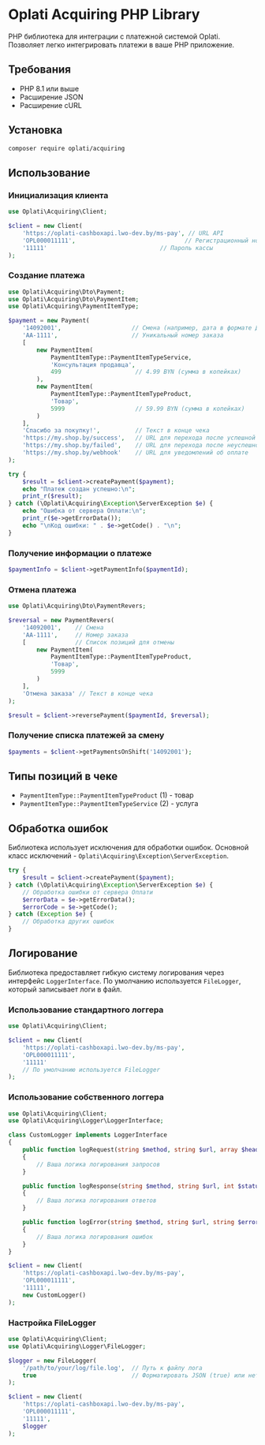 # Oplati Acquiring PHP Library

PHP библиотека для интеграции с платежной системой Oplati. Позволяет легко интегрировать платежи в ваше PHP приложение.

## Требования

- PHP 8.1 или выше
- Расширение JSON
- Расширение cURL

## Установка

```bash
composer require oplati/acquiring
```

## Использование

### Инициализация клиента

```php
use Oplati\Acquiring\Client;

$client = new Client(
    'https://oplati-cashboxapi.lwo-dev.by/ms-pay', // URL API
    'OPL000011111',                               // Регистрационный номер кассы
    '11111'                                // Пароль кассы
);
```

### Создание платежа

```php
use Oplati\Acquiring\Dto\Payment;
use Oplati\Acquiring\Dto\PaymentItem;
use Oplati\Acquiring\PaymentItemType;

$payment = new Payment(
    '14092001',                    // Смена (например, дата в формате ДДММГГГГ)
    'AA-1111',                     // Уникальный номер заказа
    [
        new PaymentItem(
            PaymentItemType::PaymentItemTypeService,
            'Консультация продавца',
            499                     // 4.99 BYN (сумма в копейках)
        ),
        new PaymentItem(
            PaymentItemType::PaymentItemTypeProduct,
            'Товар',
            5999                    // 59.99 BYN (сумма в копейках)
        )
    ],
    'Спасибо за покупку!',          // Текст в конце чека
    'https://my.shop.by/success',   // URL для перехода после успешной оплаты
    'https://my.shop.by/failed',    // URL для перехода после неуспешной оплаты
    'https://my.shop.by/webhook'    // URL для уведомлений об оплате
);

try {
    $result = $client->createPayment($payment);
    echo "Платеж создан успешно:\n";
    print_r($result);
} catch (\Oplati\Acquiring\Exception\ServerException $e) {
    echo "Ошибка от сервера Оплати:\n";
    print_r($e->getErrorData());
    echo "\nКод ошибки: " . $e->getCode() . "\n";
}
```

### Получение информации о платеже

```php
$paymentInfo = $client->getPaymentInfo($paymentId);
```

### Отмена платежа

```php
use Oplati\Acquiring\Dto\PaymentRevers;

$reversal = new PaymentRevers(
    '14092001',    // Смена
    'AA-1111',     // Номер заказа
    [              // Список позиций для отмены
        new PaymentItem(
            PaymentItemType::PaymentItemTypeProduct,
            'Товар',
            5999
        )
    ],
    'Отмена заказа' // Текст в конце чека
);

$result = $client->reversePayment($paymentId, $reversal);
```

### Получение списка платежей за смену

```php
$payments = $client->getPaymentsOnShift('14092001');
```

## Типы позиций в чеке

- `PaymentItemType::PaymentItemTypeProduct` (1) - товар
- `PaymentItemType::PaymentItemTypeService` (2) - услуга

## Обработка ошибок

Библиотека использует исключения для обработки ошибок. Основной класс исключений - `Oplati\Acquiring\Exception\ServerException`.

```php
try {
    $result = $client->createPayment($payment);
} catch (\Oplati\Acquiring\Exception\ServerException $e) {
    // Обработка ошибки от сервера Оплати
    $errorData = $e->getErrorData();
    $errorCode = $e->getCode();
} catch (Exception $e) {
    // Обработка других ошибок
}
```

## Логирование

Библиотека предоставляет гибкую систему логирования через интерфейс `LoggerInterface`. По умолчанию используется `FileLogger`, который записывает логи в файл.

### Использование стандартного логгера

```php
use Oplati\Acquiring\Client;

$client = new Client(
    'https://oplati-cashboxapi.lwo-dev.by/ms-pay',
    'OPL000011111',
    '11111'
    // По умолчанию используется FileLogger
);
```

### Использование собственного логгера

```php
use Oplati\Acquiring\Client;
use Oplati\Acquiring\Logger\LoggerInterface;

class CustomLogger implements LoggerInterface
{
    public function logRequest(string $method, string $url, array $headers, ?array $body = null): void
    {
        // Ваша логика логирования запросов
    }

    public function logResponse(string $method, string $url, int $statusCode, ?array $body = null): void
    {
        // Ваша логика логирования ответов
    }

    public function logError(string $method, string $url, string $error, int $code): void
    {
        // Ваша логика логирования ошибок
    }
}

$client = new Client(
    'https://oplati-cashboxapi.lwo-dev.by/ms-pay',
    'OPL000011111',
    '11111',
    new CustomLogger()
);
```

### Настройка FileLogger

```php
use Oplati\Acquiring\Client;
use Oplati\Acquiring\Logger\FileLogger;

$logger = new FileLogger(
    '/path/to/your/log/file.log',  // Путь к файлу лога
    true                           // Форматировать JSON (true) или нет (false)
);

$client = new Client(
    'https://oplati-cashboxapi.lwo-dev.by/ms-pay',
    'OPL000011111',
    '11111',
    $logger
);
```